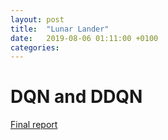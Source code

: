 ```yaml
---
layout: post
title:  "Lunar Lander"
date:   2019-08-06 01:11:00 +0100
categories:
---
```


# DQN and DDQN
[Final report](www.wesleyliao.github.io/_docs/rl_project2.pdf)
